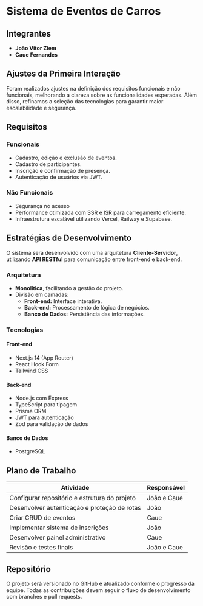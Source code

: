# Sistema de Eventos de Carros

## Integrantes
- **João Vitor Ziem**
- **Caue Fernandes**

## Ajustes da Primeira Interação
Foram realizados ajustes na definição dos requisitos funcionais e não funcionais, melhorando a clareza sobre as funcionalidades esperadas. Além disso, refinamos a seleção das tecnologias para garantir maior escalabilidade e segurança.

## Requisitos
### Funcionais
- Cadastro, edição e exclusão de eventos.
- Cadastro de participantes.
- Inscrição e confirmação de presença.
- Autenticação de usuários via JWT.

### Não Funcionais
- Segurança no acesso 
- Performance otimizada com SSR e ISR para carregamento eficiente.
- Infraestrutura escalável utilizando Vercel, Railway e Supabase.

## Estratégias de Desenvolvimento
O sistema será desenvolvido com uma arquitetura **Cliente-Servidor**, utilizando **API RESTful** para comunicação entre front-end e back-end.

### Arquitetura
- **Monolítica**, facilitando a gestão do projeto.
- Divisão em camadas:
  - **Front-end:** Interface interativa.
  - **Back-end:** Processamento de lógica de negócios.
  - **Banco de Dados:** Persistência das informações.

### Tecnologias
#### Front-end
- Next.js 14 (App Router)
- React Hook Form
- Tailwind CSS

#### Back-end
- Node.js com Express
- TypeScript para tipagem
- Prisma ORM
- JWT para autenticação
- Zod para validação de dados

#### Banco de Dados
- PostgreSQL 

## Plano de Trabalho
| Atividade | Responsável |
|-----------|------------|
| Configurar repositório e estrutura do projeto | João e Caue |
| Desenvolver autenticação e proteção de rotas | João |
| Criar CRUD de eventos | Caue |
| Implementar sistema de inscrições | João |
| Desenvolver painel administrativo | Caue |
| Revisão e testes finais | João e Caue |

## Repositório
O projeto será versionado no GitHub e atualizado conforme o progresso da equipe. Todas as contribuições devem seguir o fluxo de desenvolvimento com branches e pull requests.
